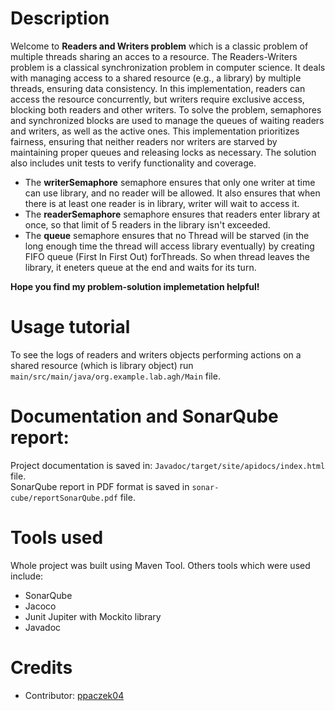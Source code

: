# Description
Welcome to **Readers and Writers problem**  which is a classic problem of multiple threads sharing an acces to a resource.
The Readers-Writers problem is a classical synchronization problem in computer science. It deals with managing access to 
a shared resource (e.g., a library) by multiple threads, ensuring data consistency. In this implementation, readers can 
access the resource concurrently, but writers require exclusive access, blocking both readers and other writers.
To solve the problem, semaphores and synchronized blocks are used to manage the queues of waiting readers and writers, as well as the active ones.
This implementation prioritizes fairness, ensuring that neither readers nor writers are starved by maintaining proper queues and releasing locks as necessary.
The solution also includes unit tests to verify functionality and coverage.

- The **writerSemaphore** semaphore ensures that only one writer at time can use library, and no reader will be allowed. It also ensures that when there is at least one reader is in library, writer will wait to access it.  
- The **readerSemaphore** semaphore ensures that readers enter library at once, so that limit of 5 readers in the library
isn't exceeded.  
- The **queue** semaphore ensures that no Thread will be starved (in the long enough time the thread will access library eventually)
by creating FIFO queue (First In First Out) forThreads. So when thread leaves the library, it eneters queue at the end and waits for
its turn.

**Hope you find my problem-solution implemetation helpful!**

# Usage tutorial
To see the logs of readers and writers objects performing actions on a shared resource 
(which is library object) run `main/src/main/java/org.example.lab.agh/Main` file.


# Documentation and SonarQube report:
Project documentation is saved in: `Javadoc/target/site/apidocs/index.html` file.  
SonarQube report in PDF format is saved in `sonar-cube/reportSonarQube.pdf` file.

# Tools used
Whole project was built using Maven Tool.
Others tools which were used include:
- SonarQube
- Jacoco
- Junit Jupiter with Mockito library
- Javadoc

# Credits
- Contributor: [ppaczek04](https://github.com/ppaczek04)
